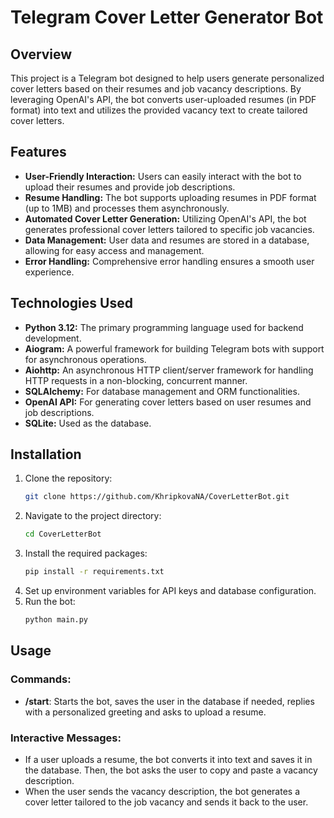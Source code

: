 # Telegram Cover Letter Generator Bot

## Overview
This project is a Telegram bot designed to help users generate personalized cover letters based on their resumes and job vacancy descriptions. By leveraging OpenAI's API, the bot converts user-uploaded resumes (in PDF format) into text and utilizes the provided vacancy text to create tailored cover letters.

## Features
- **User-Friendly Interaction:** Users can easily interact with the bot to upload their resumes and provide job descriptions.
- **Resume Handling:** The bot supports uploading resumes in PDF format (up to 1MB) and processes them asynchronously.
- **Automated Cover Letter Generation:** Utilizing OpenAI's API, the bot generates professional cover letters tailored to specific job vacancies.
- **Data Management:** User data and resumes are stored in a database, allowing for easy access and management.
- **Error Handling:** Comprehensive error handling ensures a smooth user experience.

## Technologies Used
- **Python 3.12:** The primary programming language used for backend development.
- **Aiogram:** A powerful framework for building Telegram bots with support for asynchronous operations.
- **Aiohttp:** An asynchronous HTTP client/server framework for handling HTTP requests in a non-blocking, concurrent manner.
- **SQLAlchemy:** For database management and ORM functionalities.
- **OpenAI API:** For generating cover letters based on user resumes and job descriptions.
- **SQLite:** Used as the database.

## Installation
1. Clone the repository:
   ```bash
   git clone https://github.com/KhripkovaNA/CoverLetterBot.git
   ```
2. Navigate to the project directory:
   ```bash
   cd CoverLetterBot
   ```
3. Install the required packages:
   ```bash
   pip install -r requirements.txt
   ```
4. Set up environment variables for API keys and database configuration.
5. Run the bot:
   ```bash
   python main.py
   ```

## Usage
### Commands:
- **/start**: Starts the bot, saves the user in the database if needed, replies with a personalized greeting and asks to upload a resume.

### Interactive Messages:
- If a user uploads a resume, the bot converts it into text and saves it in the database. Then, the bot asks the user to copy and paste a vacancy description.
- When the user sends the vacancy description, the bot generates a cover letter tailored to the job vacancy and sends it back to the user.

